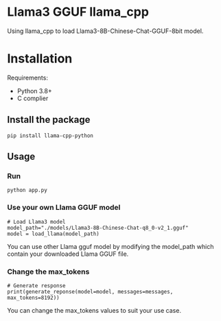 # Llama3 GGUF llama_cpp
Using llama_cpp to load Llama3-8B-Chinese-Chat-GGUF-8bit model.

# Installation
Requirements:
- Python 3.8+
- C complier

## Install the package
```
pip install llama-cpp-python
```

## Usage
### Run
```
python app.py
```

### Use your own Llama GGUF model
```
# Load Llama3 model
model_path="./models/Llama3-8B-Chinese-Chat-q8_0-v2_1.gguf"
model = load_llama(model_path)
```
You can use other Llama gguf model by modifying the model_path which contain your downloaded Llama GGUF file.

### Change the max_tokens
```
# Generate response
print(generate_reponse(model=model, messages=messages, max_tokens=8192))
```
You can change the max_tokens values to suit your use case.
